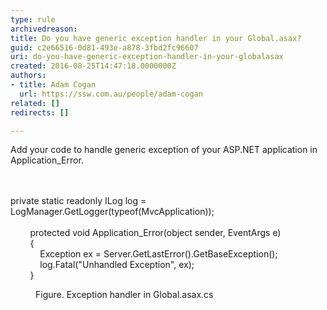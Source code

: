 ```yaml
---
type: rule
archivedreason: 
title: Do you have generic exception handler in your Global.asax?
guid: c2e66516-0d81-493e-a878-3fbd2fc96607
uri: do-you-have-generic-exception-handler-in-your-globalasax
created: 2016-08-25T14:47:18.0000000Z
authors:
- title: Adam Cogan
  url: https://ssw.com.au/people/adam-cogan
related: []
redirects: []

---
```



Add your code to handle generic exception of your ASP.NET application in Application_Error.<br>
<br><excerpt class='endintro'></excerpt><br>
<p class="ssw15-rteElement-CodeArea">​​private static readonly ILog log = LogManager.GetLogger(typeof(MvcApplication));<br><br>&#160;&#160;&#160;&#160;&#160;&#160;&#160; protected void Application_Error(object sender, EventArgs e)<br>&#160;&#160;&#160;&#160;&#160;&#160;&#160; &#123;<br>&#160;&#160;&#160;&#160;&#160;&#160;&#160;&#160;&#160;&#160;&#160; Exception ex = Server.GetLastError().GetBaseException();<br>&#160;&#160;&#160;&#160;&#160;&#160;&#160;&#160;&#160;&#160;&#160; log.Fatal(&quot;Unhandled Exception&quot;, ex);<br>&#160;&#160;&#160;&#160;&#160;&#160;&#160; &#125;</p><dd class="ssw15-rteElement-FigureNormal">​Figure. Exception handler in Global.asax.cs​<br></dd>


